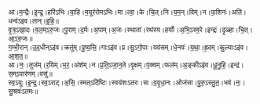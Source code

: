 

  
आ।म॒न्द्रैः।इ॒न्द्र॒।हरि॑ऽभिः।या॒हि।म॒यूर॑रोमऽभिः।मा।त्वा॒।के।चि॒त्।नि।य॒म॒न्।विम्।न।पा॒शिनः॑।अति॑।धन्व॑ऽइव।तान्।इ॒हि॒॥  
वृ॒त्र॒ऽखा॒दः।व॒ल॒म्ऽरु॒जः।पु॒राम्।द॒र्मः।अ॒पाम्।अ॒जः।स्थाता॑।रथ॑स्य।हर्योः॑।अ॒भि॒ऽस्व॒रे।इन्द्रः॑।दृ॒ळ्हा।चि॒त्।आ॒ऽरु॒जः॥  
ग॒म्भी॒रान्।उ॒द॒धीन्ऽइ॑व।क्रतु॑म्।पु॒ष्य॒सि॒।गाःऽइ॑व।प्र।सु॒ऽगो॒पाः।यव॑सम्।धे॒नवः॑।य॒था॒।ह्र॒दम्।कु॒ल्याःऽइ॑व।आ॒श॒त॒॥  
आ।नः॒।तुज॑म्।र॒यिम्।भ॒र॒।अंश॑म्।न।प्र॒ति॒ऽजा॒न॒ते।वृ॒क्षम्।प॒क्वम्।फल॑म्।अ॒ङ्कीऽइ॑व।धू॒नु॒हि॒।इन्द्र॑।स॒म्ऽपार॑णम्।वसु॑॥  
स्व॒ऽयुः।इ॒न्द्र॒।स्व॒ऽराट्।अ॒सि॒।स्मत्ऽदि॑ष्टिः।स्वय॑शःऽतरः।सः।व॒वृ॒धा॒नः।ओज॑सा।पु॒रु॒ऽस्तु॒त॒।भव॑।नः॒।सु॒श्रवः॑ऽतमः॥  
